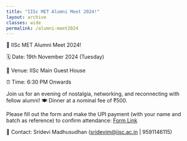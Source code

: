 ```yaml
---
title: "IISc MET Alumni Meet 2024!"
layout: archive
classes: wide
permalink: /alumni-meet2024
---
```


📣 IISc MET Alumni Meet 2024!

🗓️ Date: 19th November 2024 (Tuesday)

📍 Venue: IISc Main Guest House

⏰ Time: 6:30 PM Onwards

Join us for an evening of nostalgia, networking, and reconnecting with fellow alumni! 🍽️ Dinner at a nominal fee of ₹500.

Please fill out the form and make the UPI payment (with your name and batch as reference) to confirm attendance: <a href="https://docs.google.com/forms/d/e/1FAIpQLSf4nxx0b3N6cYbCFPQvSpa81nFzeSm5a4kkjS82_3OKXwZjCQ/viewform?usp=sf_link">Form Link
</a>

🔗 Contact: Sridevi Madhusudhan (sridevim@iisc.ac.in | 9591146115)

